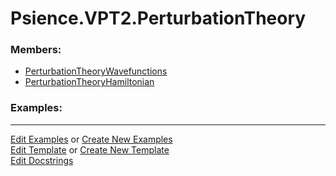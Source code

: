 # <a id="Psience.VPT2.PerturbationTheory">Psience.VPT2.PerturbationTheory</a>
    


### Members:

  - [PerturbationTheoryWavefunctions](PerturbationTheory/PerturbationTheoryWavefunctions.md)
  - [PerturbationTheoryHamiltonian](PerturbationTheory/PerturbationTheoryHamiltonian.md)

### Examples:



___

[Edit Examples](https://github.com/McCoyGroup/References/edit/gh-pages/Documentation/examples/Psience/VPT2/PerturbationTheory.md) or 
[Create New Examples](https://github.com/McCoyGroup/References/new/gh-pages/?filename=Documentation/examples/Psience/VPT2/PerturbationTheory.md) <br/>
[Edit Template](https://github.com/McCoyGroup/References/edit/gh-pages/Documentation/templates/Psience/VPT2/PerturbationTheory.md) or 
[Create New Template](https://github.com/McCoyGroup/References/new/gh-pages/?filename=Documentation/templates/Psience/VPT2/PerturbationTheory.md) <br/>
[Edit Docstrings](https://github.com/McCoyGroup/Psience/edit/master/VPT2/PerturbationTheory/__init__.py?message=Update%20Docs)